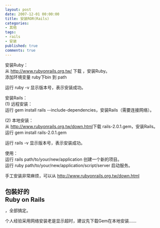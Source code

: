 ```yaml
---
layout: post
date: 2007-12-01 00:00:00
title: 安装ROR(Rails)
categories:
- 其他
tags:
- rails
- 安装
published: true
comments: true
---
```

<p> 安装Ruby：<br />
从 <a href="http://www.rubyonrails.org.tw/">http://www.rubyonrails.org.tw/</a> 下载 ，安装Ruby。<br />
添加环境变量 ruby下bin 到 path</p>

<p>运行 ruby -v 显示版本号，表示安装成功。</p>

<p>安装Rails：<br />
(1) 远程安装：<br />
运行 gem install rails --include-dependencies，安装Rails（需要连接网络）。</p>

<p>(2) 本地安装：<br />
从 <a href="http://www.rubyonrails.org.tw/down.html">http://www.rubyonrails.org.tw/down.html</a>下载 rails-2.0.1.gem，安装Rails。<br />
运行 gem install rails-2.0.1.gem</p>

<p>运行 rails -v 显示版本号，表示安装成功。</p>

<p>使用：<br />
运行 rails path/to/your/new/application 创建一个新的项目。<br />
运行 ruby path/to/your/new/application/script/server 启动服务。</p>

<p>手工安装非常麻烦，可以从 <a href="http://www.rubyonrails.org.tw/down.html">http://www.rubyonrails.org.tw/down.html</a>
<h1 style="font-size: 20px">包裝好的<br />
Ruby on Rails</h1>
，全部搞定。</p>

<p>个人经验采用网络安装老是显示超时，建议先下载Gem在本地安装……</p>
